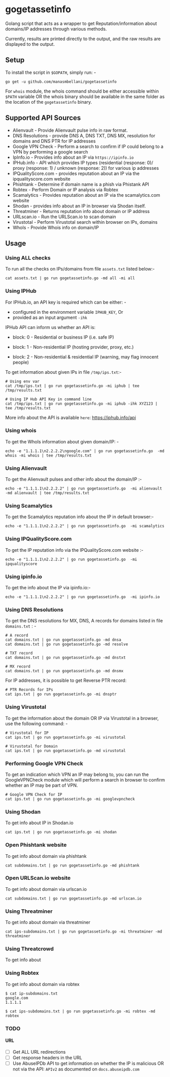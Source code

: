 # gogetassetinfo
Golang script that acts as a wrapper to get Reputation/information about domains/IP addresses through various methods.

Currently, results are printed directly to the output, and the raw results are displayed to the output.

## Setup
To install the script in `$GOPATH`, simply run: -

```
go get -u github.com/manasmbellani/gogetassetinfo
```

For `whois` module, the whois command should be either accessible within `$PATH` 
variable OR the whois binary should be available in the same folder as the location
of the `gogetassetinfo` binary.

## Supported API Sources
* Alienvault - Provide Alienvault pulse info in raw format.
* DNS Resolutions - provide DNS A, DNS TXT, DNS MX, resolution for domains and DNS PTR for IP addresses
* Google VPN Check - Perform a search to confirm if IP could belong to a VPN by performing a google search
* IpInfo.io - Provides info about an IP via `https://ipinfo.io`
* IPHub.info - API which provides IP types (residential (response: 0)/ proxy (response: 1) / unknown (response: 2)) for various ip addresses
* IPQualityScore.com - provides reputation about an IP via the ipqualityscore.com website
* Phishtank - Determine if domain name is a phish via Phistank API
* Robtex - Perform Domain or IP analysis via Robtex
* Scamalytics - Provides reputation about an IP via the scamalytics.com website
* Shodan - provides info about an IP in browser via Shodan itself.
* Threatminer - Returns reputation info about domain or IP address
* URLscan.io - Run the URLScan.io to scan domain
* Virustotal - Perform Virustotal search within browser on IPs, domains
* WhoIs - Provide Whois info on domain/IP

## Usage

### Using ALL checks
To run all the checks on IPs/domains from file `assets.txt` listed below:- 
```
cat assets.txt | go run gogetassetinfo.go -md all -mi all
```

### Using IPHub
For IPHub.io, an API key is required which can be either: -
* configured in the environment variable `IPHUB_KEY`, Or
* provided as an input argument `-ihk`

IPHub API can inform us whether an API is:
* block: 0 - Residential or business IP (i.e. safe IP)

* block: 1 - Non-residential IP (hosting provider, proxy, etc.)

* block: 2 - Non-residential & residential IP (warning, may flag innocent people)

To get information about given IPs in file `/tmp/ips.txt`:-
```
# Using env var
cat /tmp/ips.txt | go run gogetassetinfo.go -mi iphub | tee /tmp/results.txt

# Using IP Hub API Key in command line
cat /tmp/ips.txt | go run gogetassetinfo.go -mi iphub -ihk XYZ123 | tee /tmp/results.txt

```
More info about the API is available `here`: https://iphub.info/api

### Using whois
To get the WhoIs information about given domain/IP: -
```
echo -e "1.1.1.1\n2.2.2.2\ngoogle.com" | go run gogetassetinfo.go  -md whois -mi whois | tee /tmp/results.txt
```

### Using Alienvault
To get the Alienvault pulses and other info about the domain/IP :-
```
echo -e "1.1.1.1\n2.2.2.2" | go run gogetassetinfo.go  -mi alienvault -md alienvault | tee /tmp/results.txt
```

### Using Scamalytics
To get the Scamalytics reputation info about the IP in default browser:-
```
echo -e "1.1.1.1\n2.2.2.2" | go run gogetassetinfo.go  -mi scamalytics
```

### Using IPQualityScore.com
To get the IP reputation info via the IPQualityScore.com website :-
```
echo -e "1.1.1.1\n2.2.2.2" | go run gogetassetinfo.go  -mi ipqualityscore
```

### Using ipinfo.io
To get the info about the IP via ipinfo.io:-
```
echo -e "1.1.1.1\n2.2.2.2" | go run gogetassetinfo.go  -mi ipinfo.io
```

### Using DNS Resolutions 
To get the DNS resolutions for MX, DNS, A records for domains listed in file `domains.txt` : -
```
# A record
cat domains.txt | go run gogetassetinfo.go -md dnsa 
cat domains.txt | go run gogetassetinfo.go -md resolve 

# TXT record
cat domains.txt | go run gogetassetinfo.go -md dnstxt

# MX record
cat domains.txt | go run gogetassetinfo.go -md dnsmx 
```

For IP addresses, it is possible to get Reverse PTR record:
```
# PTR Records for IPs
cat ips.txt | go run gogetassetinfo.go -mi dnsptr
```

### Using Virustotal
To get the information about the domain OR IP via Virustotal in a browser, use 
the following command: -

```
# Virustotal for IP
cat ips.txt | go run gogetassetinfo.go -mi virustotal

# Virustotal for Domain
cat ips.txt | go run gogetassetinfo.go -md virustotal
```

### Performing Google VPN Check
To get an indication which VPN an IP may belong to, you can run the GoogleVPNCheck
module which will perform a search in browser to confirm whether an IP may be 
part of VPN.

```
# Google VPN Check for IP
cat ips.txt | go run gogetassetinfo.go -mi googlevpncheck
```

### Using Shodan
To get info about IP in Shodan.io

```
cat ips.txt | go run gogetassetinfo.go -mi shodan
```

### Open Phishtank website
To get info about domain via phishtank

```
cat subdomains.txt | go run gogetassetinfo.go -md phishtank
```

### Open URLScan.io website
To get info about domain via urlscan.io

```
cat subdomains.txt | go run gogetassetinfo.go -md urlscan.io
```

### Using Threatminer
To get info about domain via threatminer

```
cat ips-subdomains.txt | go run gogetassetinfo.go -mi threatminer -md threatminer
```

### Using Threatcrowd
To get info about 

### Using Robtex
To get info about domain via robtex

```
$ cat ip-subdomains.txt
google.com
1.1.1.1

$ cat ips-subdomains.txt | go run gogetassetinfo.go -mi robtex -md robtex
```

### TODO

#### URL
- [ ] Get ALL URL redirections
- [ ] Get response headers in the URL
- [ ] Use AbuseIPDb API to get information on whether the IP is malicious OR not via the API: `APIv2` as documented on `docs.abuseipdb.com`
